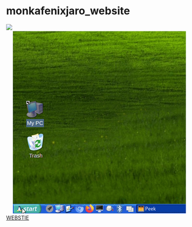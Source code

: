 # monkafenixjaro_website


<img src="pictures/mfjwebsite.gif"/>
<center><img src="pictures/appsmfj.gif"/> </center>
<a href="https://winuxwinfree.github.io/mfjwebsite">WEBSTIE</a>

